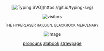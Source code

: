 <div align="center">

[![Typing SVG](https://readme-typing-svg.herokuapp.com?font=Fira+Code&duration=2000&pause=1000&color=102850&center=true&width=235&lines=the+world+is+cruel+.;therefore;i+will+not+be+.)](https://git.io/typing-svg)


![visitors](https://visitor-badge.laobi.icu/badge?page_id=happyst4rs.stars&left_color=black&right_color=darkblue&left_text=TARGETS%20SPOTTED)
 
  <sup> THE HYPERLASER RAILGUN, BLACKROCK MERCENARY. <sup> 

![image](https://files.catbox.moe/q444j5.jpg)
<div align="center"> 

[pronouns](https://pronouns.cc/@happystarred)            [atabook](https://happystars.atabook.org/)            [strawpage](builder-brotherss-pizza.straw.page)
 
